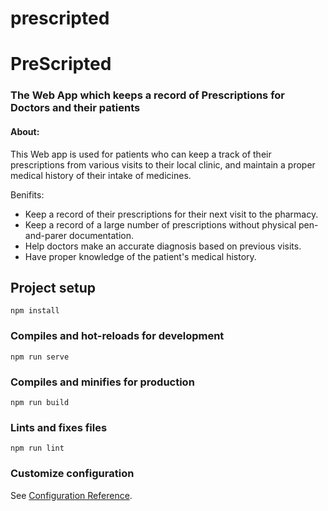 # prescripted

# PreScripted
### The Web App which keeps a record of Prescriptions for Doctors and their patients
#### About:
This Web app is used for patients who can keep a track of their prescriptions from various visits to their local clinic, and maintain a proper medical history of their intake of medicines.

Benifits:
* Keep a record of their prescriptions for their next visit to the pharmacy.
* Keep a record of a large number of prescriptions without physical pen-and-parer documentation.
* Help doctors make an accurate diagnosis based on previous visits.
* Have proper knowledge of the patient's medical history.


## Project setup
```
npm install
```

### Compiles and hot-reloads for development
```
npm run serve
```

### Compiles and minifies for production
```
npm run build
```

### Lints and fixes files
```
npm run lint
```

### Customize configuration
See [Configuration Reference](https://cli.vuejs.org/config/).
